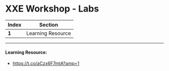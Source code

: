 # XXE Workshop - Labs

Index | Section
--- | ---
**1** | Learning Resource

___


#### Learning Resource: 

* https://t.co/aCzx6F7mtA?amp=1
